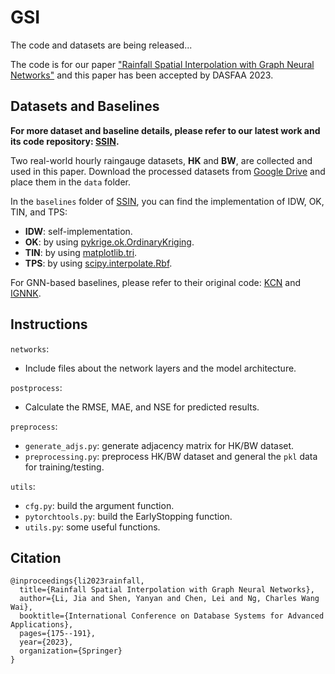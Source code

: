 # GSI
The code and datasets are being released...

The code is for our paper ["Rainfall Spatial Interpolation with Graph Neural Networks"](https://link.springer.com/chapter/10.1007/978-3-031-30678-5_14) and this paper has been accepted by DASFAA 2023.

##  Datasets and Baselines
**For more dataset and baseline details, please refer to our latest work and its code repository: [SSIN](https://github.com/jlidw/SSIN).**

Two real-world hourly raingauge datasets, **HK** and **BW**, are collected and used in this paper. Download the processed datasets from [Google Drive](https://drive.google.com/drive/folders/1tiS5UjcspNKcWL8RA7J3PxqhwciR5Lg3) and place them in the `data` folder.

In the `baselines` folder of [SSIN](https://github.com/jlidw/SSIN), you can find the implementation of IDW, OK, TIN, and TPS:
* **IDW**: self-implementation.
* **OK**: by using [pykrige.ok.OrdinaryKriging](https://geostat-framework.readthedocs.io/projects/pykrige/en/stable/generated/pykrige.ok.OrdinaryKriging.html).
* **TIN**: by using [matplotlib.tri](https://matplotlib.org/stable/api/tri_api.html).
* **TPS**: by using [scipy.interpolate.Rbf](https://docs.scipy.org/doc/scipy/reference/generated/scipy.interpolate.Rbf.html).

For GNN-based baselines, please refer to their original code: [KCN](https://github.com/tufts-ml/KCN) and [IGNNK](https://github.com/Kaimaoge/IGNNK).

## Instructions
`networks`:
* Include files about the network layers and the model architecture.
  
`postprocess`:
* Calculate the RMSE, MAE, and NSE for predicted results.

`preprocess`:
* `generate_adjs.py`: generate adjacency matrix for HK/BW dataset. 
* `preprocessing.py`: preprocess HK/BW dataset and general the `pkl` data for training/testing.

`utils`:
* `cfg.py`: build the argument function.
* `pytorchtools.py`: build the EarlyStopping function.
* `utils.py`: some useful functions.
  
## Citation
```
@inproceedings{li2023rainfall,
  title={Rainfall Spatial Interpolation with Graph Neural Networks},
  author={Li, Jia and Shen, Yanyan and Chen, Lei and Ng, Charles Wang Wai},
  booktitle={International Conference on Database Systems for Advanced Applications},
  pages={175--191},
  year={2023},
  organization={Springer}
}
```
